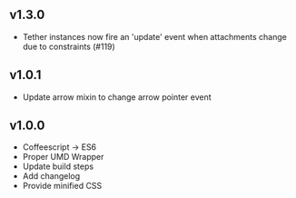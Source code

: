 ## v1.3.0
- Tether instances now fire an 'update' event when attachments change due to constraints (#119)

## v1.0.1
- Update arrow mixin to change arrow pointer event


## v1.0.0
- Coffeescript -> ES6
- Proper UMD Wrapper
- Update build steps
- Add changelog
- Provide minified CSS
